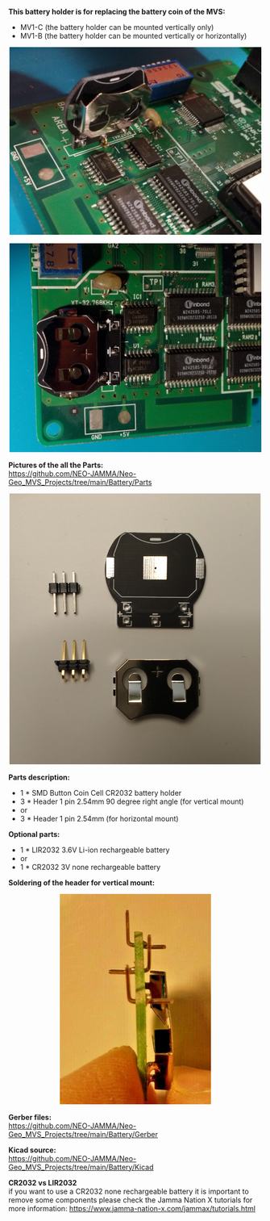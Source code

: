 <b>This battery holder is for replacing the battery coin of the MVS:</b>
- MV1-C (the battery holder can be mounted vertically only)
- MV1-B (the battery holder can be mounted vertically or horizontally)
<p align="center">
  <img  src="Pictures/Solder_Vertical.jpg" width="500" />
</p>
<p align="center">
  <img  src="Pictures/Solder_Horizontal.jpg" width="500" />
</p>

<b>Pictures of the all the Parts:</b><br>
https://github.com/NEO-JAMMA/Neo-Geo_MVS_Projects/tree/main/Battery/Parts
<p align="center">
  <img  src="Pictures/Parts.jpg" width="500" />
</p>

<b>Parts description:</b>
- 1 * SMD Button Coin Cell CR2032 battery holder
- 3 * Header 1 pin 2.54mm 90 degree right angle (for vertical mount)
- or
- 3 * Header 1 pin 2.54mm (for horizontal mount)


<b>Optional parts:</b>
- 1 * LIR2032 3.6V Li-ion rechargeable battery
- or
- 1 * CR2032 3V none rechargeable battery

<b>Soldering of the header for vertical mount:</b>
<p align="center">
  <img  src="Pictures/Solder_headers.jpg" width="300" />
</p>

<b>Gerber files:</b><br>
https://github.com/NEO-JAMMA/Neo-Geo_MVS_Projects/tree/main/Battery/Gerber

<b>Kicad source:</b><br>
https://github.com/NEO-JAMMA/Neo-Geo_MVS_Projects/tree/main/Battery/Kicad

<b>CR2032 vs LIR2032</b><br>
if you want to use a CR2032 none rechargeable battery it is important to remove some components please check the Jamma Nation X tutorials for more information:
https://www.jamma-nation-x.com/jammax/tutorials.html
